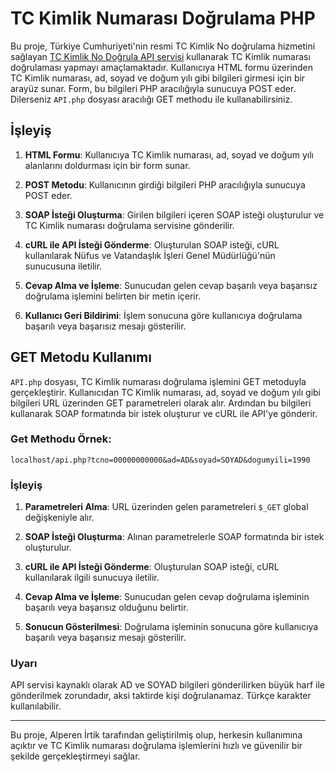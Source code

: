 # TC Kimlik Numarası Doğrulama PHP

Bu proje, Türkiye Cumhuriyeti'nin resmi TC Kimlik No doğrulama hizmetini sağlayan [TC Kimlik No Doğrula API servisi](http://tckimlik.nvi.gov.tr/WS/TCKimlikNoDogrula) kullanarak TC Kimlik numarası doğrulaması yapmayı amaçlamaktadır. Kullanıcıya HTML formu üzerinden TC Kimlik numarası, ad, soyad ve doğum yılı gibi bilgileri girmesi için bir arayüz sunar. Form, bu bilgileri PHP aracılığıyla sunucuya POST eder. Dilerseniz `API.php` dosyası aracılığı GET methodu ile kullanabilirsiniz.

## İşleyiş

1. **HTML Formu**: Kullanıcıya TC Kimlik numarası, ad, soyad ve doğum yılı alanlarını doldurması için bir form sunar.
   
2. **POST Metodu**: Kullanıcının girdiği bilgileri PHP aracılığıyla sunucuya POST eder.
   
3. **SOAP İsteği Oluşturma**: Girilen bilgileri içeren SOAP isteği oluşturulur ve TC Kimlik numarası doğrulama servisine gönderilir.
   
4. **cURL ile API İsteği Gönderme**: Oluşturulan SOAP isteği, cURL kullanılarak Nüfus ve Vatandaşlık İşleri Genel Müdürlüğü'nün sunucusuna iletilir.
   
5. **Cevap Alma ve İşleme**: Sunucudan gelen cevap başarılı veya başarısız doğrulama işlemini belirten bir metin içerir.
   
6. **Kullanıcı Geri Bildirimi**: İşlem sonucuna göre kullanıcıya doğrulama başarılı veya başarısız mesajı gösterilir.

## GET Metodu Kullanımı

`API.php` dosyası, TC Kimlik numarası doğrulama işlemini GET metoduyla gerçekleştirir. Kullanıcıdan TC Kimlik numarası, ad, soyad ve doğum yılı gibi bilgileri URL üzerinden GET parametreleri olarak alır. Ardından bu bilgileri kullanarak SOAP formatında bir istek oluşturur ve cURL ile API'ye gönderir.

### Get Methodu Örnek:
`localhost/api.php?tcno=00000000000&ad=AD&soyad=SOYAD&dogumyili=1990`

### İşleyiş

1. **Parametreleri Alma**: URL üzerinden gelen parametreleri `$_GET` global değişkeniyle alır.
   
2. **SOAP İsteği Oluşturma**: Alınan parametrelerle SOAP formatında bir istek oluşturulur.
   
3. **cURL ile API İsteği Gönderme**: Oluşturulan SOAP isteği, cURL kullanılarak ilgili sunucuya iletilir.
   
4. **Cevap Alma ve İşleme**: Sunucudan gelen cevap doğrulama işleminin başarılı veya başarısız olduğunu belirtir.
   
5. **Sonucun Gösterilmesi**: Doğrulama işleminin sonucuna göre kullanıcıya başarılı veya başarısız mesajı gösterilir.

### Uyarı
API servisi kaynaklı olarak AD ve SOYAD bilgileri gönderilirken büyük harf ile gönderilmek zorundadır, aksi taktirde kişi doğrulanamaz. Türkçe karakter kullanılabilir. 

---
Bu proje, Alperen İrtik tarafından geliştirilmiş olup, herkesin kullanımına açıktır ve TC Kimlik numarası doğrulama işlemlerini hızlı ve güvenilir bir şekilde gerçekleştirmeyi sağlar.
